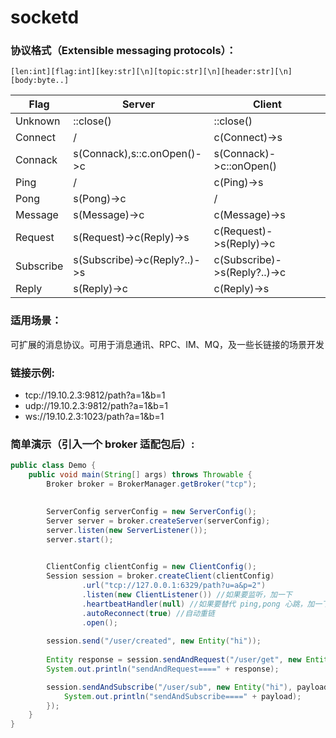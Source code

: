 # socketd

### 协议格式（Extensible messaging protocols）：

```
[len:int][flag:int][key:str][\n][topic:str][\n][header:str][\n][body:byte..]
```

| Flag            | Server                       | Client                       |
|-----------------|------------------------------|------------------------------|
| Unknown         | ::close()                    | ::close()                    |
| Connect         | /                            | c(Connect)->s                |
| Connack         | s(Connack),s::c.onOpen()->c  | s(Connack)->c::onOpen()      |
| Ping            | /                            | c(Ping)->s                   |
| Pong            | s(Pong)->c                   | /                            |
| Message         | s(Message)->c                | c(Message)->s                |
| Request         | s(Request)->c(Reply)->s      | c(Request)->s(Reply)->c      |
| Subscribe       | s(Subscribe)->c(Reply?..)->s | c(Subscribe)->s(Reply?..)->c |
| Reply           | s(Reply)->c                  | c(Reply)->s                  |



### 适用场景：

可扩展的消息协议。可用于消息通讯、RPC、IM、MQ，及一些长链接的场景开发

### 链接示例:

* tcp://19.10.2.3:9812/path?a=1&b=1
* udp://19.10.2.3:9812/path?a=1&b=1
* ws://19.10.2.3:1023/path?a=1&b=1

### 简单演示（引入一个 broker 适配包后）:

```java
public class Demo {
    public void main(String[] args) throws Throwable {
        Broker broker = BrokerManager.getBroker("tcp");

        
        ServerConfig serverConfig = new ServerConfig();
        Server server = broker.createServer(serverConfig);
        server.listen(new ServerListener());
        server.start();

        
        ClientConfig clientConfig = new ClientConfig();
        Session session = broker.createClient(clientConfig)
                .url("tcp://127.0.0.1:6329/path?u=a&p=2")
                .listen(new ClientListener()) //如果要监听，加一下
                .heartbeatHandler(null) //如果要替代 ping,pong 心跳，加一下
                .autoReconnect(true) //自动重链
                .open();
        
        session.send("/user/created", new Entity("hi"));
        
        Entity response = session.sendAndRequest("/user/get", new Entity("hi"));
        System.out.println("sendAndRequest====" + response);

        session.sendAndSubscribe("/user/sub", new Entity("hi"), payload -> {
            System.out.println("sendAndSubscribe====" + payload);
        });
    }
}
```


